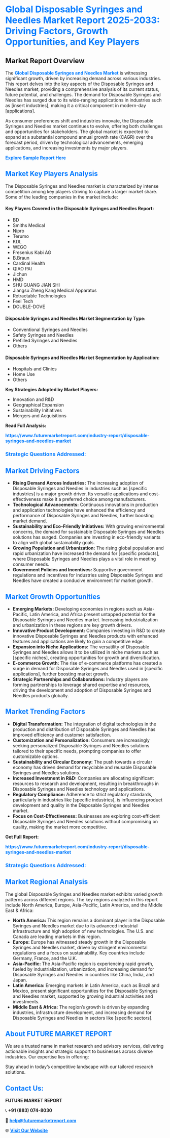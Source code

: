 <h1 style="color: #007BFF;">Global Disposable Syringes and Needles Market Report 2025-2033: Driving Factors, Growth Opportunities, and Key Players</h1>

<section id="overview">
<h2>Market Report Overview</h2>
<p>The <a href="https://www.futuremarketreport.com/industry-report/disposable-syringes-and-needles-market" style="color: #007BFF; text-decoration: none;"><strong>Global Disposable Syringes and Needles Market</strong></a> is witnessing significant growth, driven by increasing demand across various industries. This report delves into the key aspects of the Disposable Syringes and Needles market, providing a comprehensive analysis of its current status, future potential, and challenges. The demand for Disposable Syringes and Needles has surged due to its wide-ranging applications in industries such as [insert industries], making it a critical component in modern-day [applications].</p>
<p>As consumer preferences shift and industries innovate, the Disposable Syringes and Needles market continues to evolve, offering both challenges and opportunities for stakeholders. The global market is expected to expand at a substantial compound annual growth rate (CAGR) over the forecast period, driven by technological advancements, emerging applications, and increasing investments by major players.</p>
</section>

<section id="overview">
<p><a href="https://www.futuremarketreport.com/request-sample/reportId=79974" style="color: #007BFF; text-decoration: none;"><strong>Explore Sample Report Here</strong></a></p>
</section>

<section id="key-players">
<h2 style="color: #007BFF;">Market Key Players Analysis</h2>
<p>The Disposable Syringes and Needles market is characterized by intense competition among key players striving to capture a larger market share. Some of the leading companies in the market include:</p>
<h4>Key Players Covered in the Disposable Syringes and Needles Report:</h4>
<ul><li>BD</li><li>Smiths Medical</li><li>Nipro</li><li>Terumo</li><li>KDL</li><li>WEGO</li><li>Fresenius Kabi AG</li><li>B.Braun</li><li>Cardinal Health</li><li>QIAO PAI</li><li>Jichun</li><li>HMD</li><li>SHU GUANG JIAN SHI</li><li>Jiangsu Zheng Kang Medical Apparatus</li><li>Retractable Technologies</li><li>Feel Tech</li><li>DOUBLE-DOVE</li></ul>
<h4>Disposable Syringes and Needles Market Segmentation by Type:</h4>
<ul><li>Conventional Syringes and Needles</li><li>Safety Syringes and Needles</li><li>Prefilled Syringes and Needles</li><li>Others</li></ul>

<h4>Disposable Syringes and Needles Market Segmentation by Application:</h4>
<ul><li>Hospitals and Clinics</li><li>Home Use</li><li>Others</li></ul>
<p><strong>Key Strategies Adopted by Market Players:</strong></p>
<ul>
<li>Innovation and R&D</li>
<li>Geographical Expansion</li>
<li>Sustainability Initiatives</li>
<li>Mergers and Acquisitions</li>
</ul>
</section>

<section>
<p><strong>Read Full Analysis: </strong></p><a href="https://www.futuremarketreport.com/industry-report/disposable-syringes-and-needles-market" style="color: #007BFF; text-decoration: none;"><strong>https://www.futuremarketreport.com/industry-report/disposable-syringes-and-needles-market</strong></a>
<h3 style="color: #007BFF;">Strategic Questions Addressed:</h3>
</section>

<section id="driving-factors">
<h2 style="color: #007BFF;">Market Driving Factors</h2>
<ul>
<li><strong>Rising Demand Across Industries:</strong> The increasing adoption of Disposable Syringes and Needles in industries such as [specific industries] is a major growth driver. Its versatile applications and cost-effectiveness make it a preferred choice among manufacturers.</li>
<li><strong>Technological Advancements:</strong> Continuous innovations in production and application technologies have enhanced the efficiency and performance of Disposable Syringes and Needles, further boosting market demand.</li>
<li><strong>Sustainability and Eco-Friendly Initiatives:</strong> With growing environmental concerns, the demand for sustainable Disposable Syringes and Needles solutions has surged. Companies are investing in eco-friendly variants to align with global sustainability goals.</li>
<li><strong>Growing Population and Urbanization:</strong> The rising global population and rapid urbanization have increased the demand for [specific products], where Disposable Syringes and Needles plays a vital role in meeting consumer needs.</li>
<li><strong>Government Policies and Incentives:</strong> Supportive government regulations and incentives for industries using Disposable Syringes and Needles have created a conducive environment for market growth.</li>
</ul>
</section>

<section id="growth-opportunities">
<h2 style="color: #007BFF;">Market Growth Opportunities</h2>
<ul>
<li><strong>Emerging Markets:</strong> Developing economies in regions such as Asia-Pacific, Latin America, and Africa present untapped potential for the Disposable Syringes and Needles market. Increasing industrialization and urbanization in these regions are key growth drivers.</li>
<li><strong>Innovative Product Development:</strong> Companies investing in R&D to create innovative Disposable Syringes and Needles products with enhanced features and applications are likely to gain a competitive edge.</li>
<li><strong>Expansion into Niche Applications:</strong> The versatility of Disposable Syringes and Needles allows it to be utilized in niche markets such as [specific niches], creating opportunities for growth and diversification.</li>
<li><strong>E-commerce Growth:</strong> The rise of e-commerce platforms has created a surge in demand for Disposable Syringes and Needles used in [specific applications], further boosting market growth.</li>
<li><strong>Strategic Partnerships and Collaborations:</strong> Industry players are forming partnerships to leverage shared expertise and resources, driving the development and adoption of Disposable Syringes and Needles products globally.</li>
</ul>
</section>

<section id="trending-factors">
<h2 style="color: #007BFF;">Market Trending Factors</h2>
<ul>
<li><strong>Digital Transformation:</strong> The integration of digital technologies in the production and distribution of Disposable Syringes and Needles has improved efficiency and customer satisfaction.</li>
<li><strong>Customization and Personalization:</strong> Consumers are increasingly seeking personalized Disposable Syringes and Needles solutions tailored to their specific needs, prompting companies to offer customizable options.</li>
<li><strong>Sustainability and Circular Economy:</strong> The push towards a circular economy has driven demand for recyclable and reusable Disposable Syringes and Needles solutions.</li>
<li><strong>Increased Investment in R&D:</strong> Companies are allocating significant resources to research and development, resulting in breakthroughs in Disposable Syringes and Needles technology and applications.</li>
<li><strong>Regulatory Compliance:</strong> Adherence to strict regulatory standards, particularly in industries like [specific industries], is influencing product development and quality in the Disposable Syringes and Needles market.</li>
<li><strong>Focus on Cost-Effectiveness:</strong> Businesses are exploring cost-efficient Disposable Syringes and Needles solutions without compromising on quality, making the market more competitive.</li>
</ul>
</section>

<section>
<p><strong>Get Full Report: </strong></p><a href="https://www.futuremarketreport.com/industry-report/disposable-syringes-and-needles-market" style="color: #007BFF; text-decoration: none;"><strong>https://www.futuremarketreport.com/industry-report/disposable-syringes-and-needles-market</strong></a>
<h3 style="color: #007BFF;">Strategic Questions Addressed:</h3>
</section>


<section id="regional-analysis">
<h2 style="color: #007BFF;">Market Regional Analysis</h2>
<p>The global Disposable Syringes and Needles market exhibits varied growth patterns across different regions. The key regions analyzed in this report include North America, Europe, Asia-Pacific, Latin America, and the Middle East & Africa:</p>
<ul>
<li><strong>North America:</strong> This region remains a dominant player in the Disposable Syringes and Needles market due to its advanced industrial infrastructure and high adoption of new technologies. The U.S. and Canada are leading markets in this region.</li>
<li><strong>Europe:</strong> Europe has witnessed steady growth in the Disposable Syringes and Needles market, driven by stringent environmental regulations and a focus on sustainability. Key countries include Germany, France, and the U.K.</li>
<li><strong>Asia-Pacific:</strong> The Asia-Pacific region is experiencing rapid growth, fueled by industrialization, urbanization, and increasing demand for Disposable Syringes and Needles in countries like China, India, and Japan.</li>
<li><strong>Latin America:</strong> Emerging markets in Latin America, such as Brazil and Mexico, present significant opportunities for the Disposable Syringes and Needles market, supported by growing industrial activities and investments.</li>
<li><strong>Middle East & Africa:</strong> The region’s growth is driven by expanding industries, infrastructure development, and increasing demand for Disposable Syringes and Needles in sectors like [specific sectors].</li>
</ul>
</section>

<footer>
<h2 style="color: #007BFF;">About FUTURE MARKET REPORT</h2>
<p>We are a trusted name in market research and advisory services, delivering actionable insights and strategic support to businesses across diverse industries. Our expertise lies in offering:</p>

<p>Stay ahead in today’s competitive landscape with our tailored research solutions.</p>

<h2 style="color: #007BFF;">Contact Us:</h2>
<p><strong>FUTURE MARKET REPORT</strong></p>
<p>📞 <strong>+91 (883) 074-8030</strong></p>
<p>📧 <strong><a href="mailto:help@futuremarketreport.com" style="color: #007BFF;">help@futuremarketreport.com</a></strong></p>
<p>🌐 <strong><a href="https://www.futuremarketreport.com/" style="color: #007BFF;">Visit Our Website</a></strong></p>
</footer>